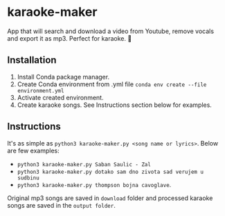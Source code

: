 # karaoke-maker
App that will search and download a video from Youtube, remove vocals and export it as mp3. Perfect for karaoke. :microphone:

## Installation
1. Install Conda package manager.
2. Create Conda environment from .yml file `conda env create --file environment.yml`
3. Activate created environment.
4. Create karaoke songs. See Instructions section below for examples.

## Instructions
It's as simple as `python3 karaoke-maker.py <song name or lyrics>`. Below are few examples:
- `python3 karaoke-maker.py Saban Saulic - Zal` 
- `python3 karaoke-maker.py dotako sam dno zivota sad verujem u sudbinu`
- `python3 karaoke-maker.py thompson bojna cavoglave`.  

Original mp3 songs are saved in `download` folder and processed karaoke songs
are saved in the `output folder`. 
